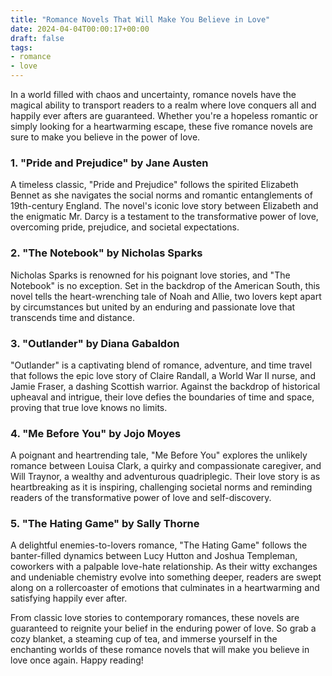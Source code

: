 ```yaml
---
title: "Romance Novels That Will Make You Believe in Love"
date: 2024-04-04T00:00:17+00:00
draft: false
tags: 
- romance
- love
---
```


In a world filled with chaos and uncertainty, romance novels have the magical ability to transport readers to a realm where love conquers all and happily ever afters are guaranteed. Whether you're a hopeless romantic or simply looking for a heartwarming escape, these five romance novels are sure to make you believe in the power of love.

### 1. "Pride and Prejudice" by Jane Austen

A timeless classic, "Pride and Prejudice" follows the spirited Elizabeth Bennet as she navigates the social norms and romantic entanglements of 19th-century England. The novel's iconic love story between Elizabeth and the enigmatic Mr. Darcy is a testament to the transformative power of love, overcoming pride, prejudice, and societal expectations.

### 2. "The Notebook" by Nicholas Sparks

Nicholas Sparks is renowned for his poignant love stories, and "The Notebook" is no exception. Set in the backdrop of the American South, this novel tells the heart-wrenching tale of Noah and Allie, two lovers kept apart by circumstances but united by an enduring and passionate love that transcends time and distance.

### 3. "Outlander" by Diana Gabaldon

"Outlander" is a captivating blend of romance, adventure, and time travel that follows the epic love story of Claire Randall, a World War II nurse, and Jamie Fraser, a dashing Scottish warrior. Against the backdrop of historical upheaval and intrigue, their love defies the boundaries of time and space, proving that true love knows no limits.

### 4. "Me Before You" by Jojo Moyes

A poignant and heartrending tale, "Me Before You" explores the unlikely romance between Louisa Clark, a quirky and compassionate caregiver, and Will Traynor, a wealthy and adventurous quadriplegic. Their love story is as heartbreaking as it is inspiring, challenging societal norms and reminding readers of the transformative power of love and self-discovery.

### 5. "The Hating Game" by Sally Thorne

A delightful enemies-to-lovers romance, "The Hating Game" follows the banter-filled dynamics between Lucy Hutton and Joshua Templeman, coworkers with a palpable love-hate relationship. As their witty exchanges and undeniable chemistry evolve into something deeper, readers are swept along on a rollercoaster of emotions that culminates in a heartwarming and satisfying happily ever after.

From classic love stories to contemporary romances, these novels are guaranteed to reignite your belief in the enduring power of love. So grab a cozy blanket, a steaming cup of tea, and immerse yourself in the enchanting worlds of these romance novels that will make you believe in love once again. Happy reading!